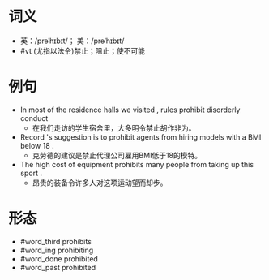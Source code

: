 # 词义
- 英：/prəˈhɪbɪt/； 美：/prəˈhɪbɪt/
- #vt (尤指以法令)禁止；阻止；使不可能
# 例句
- In most of the residence halls we visited , rules prohibit disorderly conduct
	- 在我们走访的学生宿舍里，大多明令禁止胡作非为。
- Record 's suggestion is to prohibit agents from hiring models with a BMI below 18 .
	- 克劳德的建议是禁止代理公司雇用BMI低于18的模特。
- The high cost of equipment prohibits many people from taking up this sport .
	- 昂贵的装备令许多人对这项运动望而却步。
# 形态
- #word_third prohibits
- #word_ing prohibiting
- #word_done prohibited
- #word_past prohibited
